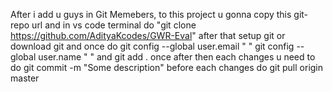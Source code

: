 After i add u guys in Git Memebers, to this project
u gonna copy this git-repo url and in vs code terminal do "git clone https://github.com/AdityaKcodes/GWR-Eval"
after that setup git or download git and once do
  git config --global user.email " "
  git config --global user.name " "
  and git add .  once
  after then each changes u need to do git commit -m "Some description"
  before each changes do git pull origin master
